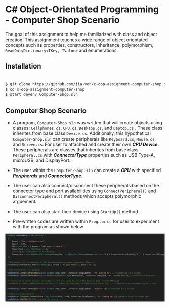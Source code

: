 # C# Object-Orientated Programming - Computer Shop Scenario

The goal of this assignment to help me familiarized with class and object creation. This assignment touches a wide range of object orientated concepts such as properties, constructors, inheritance, polymorphism, `ReadOnlyDictionary<TKey, TValue>` and enumerations. 

## Installation

```bash

$ git clone https://github.com/jia-von/c-oop-assignment-computer-shop.git
$ cd c-oop-assignment-computer-shop
$ start devenv Computer-Shop.sln

```

## Computer Shop Scenario

- A program, `Computer-Shop.sln` was written that will create objects using classes: `Cellphones.cs`, `CPU.cs`, `Desktop.cs`, and `Laptop.cs` . These class inherites from base class `Device.cs`. Additionally, this hypothetical `Computer-Shop.sln` can create peripherals like `Keyboard.cs`, `Mouse.cs`, and `Screen.cs`. For user to attached and create their own ***CPU Device***. These peripherals are classes that inherites from base class `Peripheral.cs` with ***ConnectorType*** properties such as USB Type-A, microUSB, and DisplayPort. 

- The user within the `Computer-Shop.sln` can create a ***CPU*** with specified ***Peripherals*** and ***ConnectorType***. 

- The user can also connect/disconnect these peripherals based on the connector type and port availabilities using `ConnectPeripheral()` and `DisconnectPeripheral()` methods which accepts polymorphic arguement. 

- The user can also start their device using `StartUp()` method. 

- Pre-written codes are written within `Program.cs` for user to experiment with the program as shown below.

![Screenshot](/References/ScreenShot.PNG)






